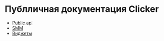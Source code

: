 # Публличная документация Clicker

- [Public api](/public-api)
- [SMM](/smm-doc)
- [Виджеты](/widgets)
